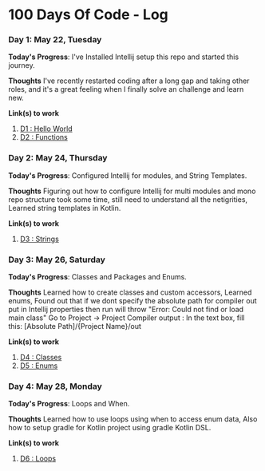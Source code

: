 # 100 Days Of Code - Log

### Day 1: May 22, Tuesday

**Today's Progress**: I've Installed Intellij setup this repo and started this journey.

**Thoughts** I've recently restarted coding after a long gap and taking other roles, and it's a great feeling when I finally solve an challenge and learn new.

**Link(s) to work**

1. [D1 : Hello World](D1HelloWorld/src/hello_world.kt)
2. [D2 : Functions](D1Functions/src/functions.kt)

### Day 2: May 24, Thursday

**Today's Progress**: Configured Intellij for modules, and String Templates.

**Thoughts** Figuring out how to configure Intellij for multi modules and mono repo structure took some time, still need to understand all the netigrities, Learned string templates in Kotlin.

**Link(s) to work**

1. [D3 : Strings](D3Strings/src/StringTemplates.kt)


### Day 3: May 26, Saturday

**Today's Progress**: Classes and Packages and Enums.

**Thoughts** Learned how to create classes and custom accessors, Learned enums,
Found out that if we dont specify the absolute path for compiler out put in Intellij properties then run will throw "Error: Could not find or load main class"
Go to Project -> Project Compiler output :
In the text box, fill this:
[Absolute Path]/{Project Name}/out

**Link(s) to work**

1. [D4 : Classes](D4Classes/src)
2. [D5 : Enums](D5Enums/Colors)


### Day 4: May 28, Monday

**Today's Progress**: Loops and When.

**Thoughts** Learned how to use loops using when to access enum data, Also how to setup gradle for Kotlin project using gradle Kotlin DSL.

**Link(s) to work**

1. [D6 : Loops](D6Loops/src/main/kotlin)